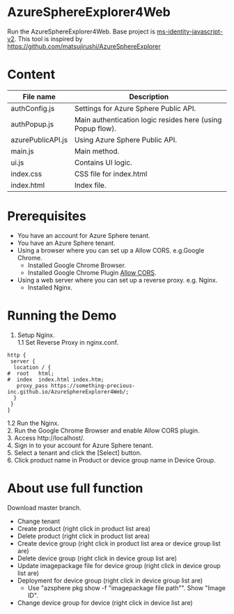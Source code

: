 # AzureSphereExplorer4Web
Run the AzureSphereExplorer4Web.
Base project is [ms-identity-javascript-v2](
https://github.com/Azure-Samples/ms-identity-javascript-v2).
This tool is inspired by https://github.com/matsujirushi/AzureSphereExplorer

# Content
|  File name  |  Description  |
| ---- | ---- |
|  authConfig.js  |  Settings for Azure Sphere Public API.  |  
|  authPopup.js  |  Main authentication logic resides here (using Popup flow).  |
|  azurePublicAPI.js  |  Using Azure Sphere Public API.  |
|  main.js  |  Main method. |
|  ui.js  |  Contains UI logic.  |
|  index.css  |  CSS file for index.html  |
|  index.html  |  Index file.  |


# Prerequisites
* You have an account for Azure Sphere tenant.
* You have an Azure Sphere tenant.
* Using a browser where you can set up a Allow CORS. e.g.Google Chrome.
  * Installed Google Chrome Browser. 
  * Installed Google Chrome Plugin [Allow CORS](
https://chrome.google.com/webstore/detail/allow-cors-access-control/lhobafahddgcelffkeicbaginigeejlf).
* Using a web server where you can set up a reverse proxy. e.g. Nginx.
  * Installed Nginx.

# Running the Demo
1. Setup Nginx.  
1.1 Set Reverse Proxy in nginx.conf.  
```
http {
 server {
  location / {
#  root   html;
#  index  index.html index.htm;
   proxy_pass https://something-precious-inc.github.io/AzureSphereExplorer4Web/; 
  }
 }
}
```
1.2 Run the Nginx.  
2. Run the Google Chrome Browser and enable Allow CORS plugin.  
3. Access http://localhost/.  
4. Sign in to your account for Azure Sphere tenant.  
5. Select a tenant and click the [Select] button.  
6. Click product name in Product or device group name in Device Group.

# About use full function
Download master branch.
* Change tenant
* Create product (right click in product list area)
* Delete product (right click in product list area)
* Create device group (right click in product list area or device group list are)
* Delete device group (right click in device group list are)
* Update imagepackage file for device group (right click in device group list are)
* Deployment for device group (right click in device group list are)
  * Use "azsphere pkg show -f "imagepackage file path"". Show "Image ID".
* Change device group for device (right click in device list are) 
